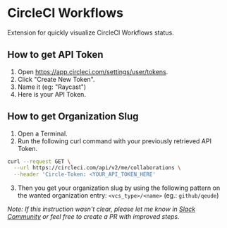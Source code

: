 # CircleCI Workflows

Extension for quickly visualize CircleCI Workflows status.

## How to get API Token

1. Open https://app.circleci.com/settings/user/tokens.
2. Click "Create New Token".
3. Name it (eg: "Raycast")
4. Here is your API Token.

## How to get Organization Slug

1. Open a Terminal.
2. Run the following curl command with your previously retrieved API Token.

```bash
curl --request GET \
  --url https://circleci.com/api/v2/me/collaborations \
  --header 'Circle-Token: <YOUR_API_TOKEN_HERE'
```

3. Then you get your organization slug by using the following pattern on the wanted organization entry: `<vcs_type>/<name>` (eg.: `github/qeude`)

_Note: If this instruction wasn't clear, please let me know in [Slack Community](https://raycast.com/community) or feel free to create a PR with improved steps._
